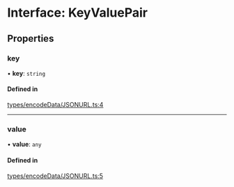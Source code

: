 # Interface: KeyValuePair

## Properties

### key

• **key**: `string`

#### Defined in

[types/encodeData/JSONURL.ts:4](https://github.com/Hugoo/erc725.js/blob/c30b3b4/src/types/encodeData/JSONURL.ts#L4)

___

### value

• **value**: `any`

#### Defined in

[types/encodeData/JSONURL.ts:5](https://github.com/Hugoo/erc725.js/blob/c30b3b4/src/types/encodeData/JSONURL.ts#L5)
